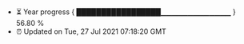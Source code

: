 - ⏳ Year progress { █████████████████▁▁▁▁▁▁▁▁▁▁▁▁▁ } 56.80 %
- ⏰ Updated on Tue, 27 Jul 2021 07:18:20 GMT

